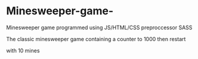 # Minesweeper-game-
Minesweeper game programmed using JS/HTML/CSS preproccessor SASS

The classic minesweeper game containing a counter to 1000 then restart

with 10 mines 
